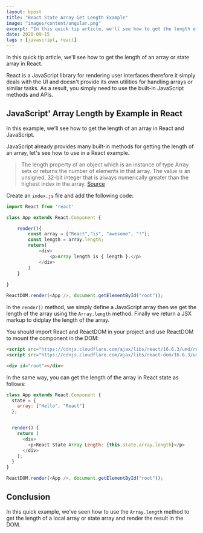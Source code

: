 ```yaml
---
layout: bpost
title: "React State Array Get Length Example"
image: "images/content/angular.png"
excerpt: "In this quick tip article, we'll see how to get the length of an array or state array in React"
date: 2020-09-15
tags : [javascript, react]
---
```


In this quick tip article, we'll see how to get the length of an array or state array in React.

React is a JavaScript library for rendering user interfaces therefore it simply deals with the UI and doesn't provide its own utilities for handling arrays or similar tasks. As a result, you simply need to use the built-in JavaScript methods and APIs.

## JavaScript' Array Length by Example in React

In this example, we'll see how to get the length of an array in React and JavaScript.


JavaScript already provides many built-in methods for getting the length of an array, let's see how to use in a React example.

>The length property of an object which is an instance of type Array sets or returns the number of elements in that array. The value is an unsigned, 32-bit integer that is always numerically greater than the highest index in the array. [Source](https://developer.mozilla.org/en-US/docs/Web/JavaScript/Reference/Global_Objects/Array/length)


Create an `index.js` file and add the following code:

```js
import React from 'react'

class App extends React.Component {

    render(){
        const array = ["React","is", "awesome", "!"];
        const length = array.length;
        return(
            <div>
                <p>Array length is { length }.</p>
            </div>
        )
    }
    
}

ReactDOM.render(<App />, document.getElementById("root"));
```

In the `render()` method, we simply define a JavaScript array then we get the length of the array using the `Array.length` method. Finally we return a JSX markup to didplay the length of the array.

You should import React and ReactDOM in your project and use ReactDOM to mount the component in the DOM:

```html
<script src="https://cdnjs.cloudflare.com/ajax/libs/react/16.6.3/umd/react.production.min.js"></script>
<script src="https://cdnjs.cloudflare.com/ajax/libs/react-dom/16.6.3/umd/react-dom.production.min.js"></script>

<div id="root"></div>
```

In the same way, you can get the length of the array in React state as follows:


```js
class App extends React.Component {
  state = {
    array: ["Hello", "React"]
  };


  render() {
    return (
      <div>
        <p>React State Array Length: {this.state.array.length}</p>        
      </div>
    );
  }
}

ReactDOM.render(<App />, document.getElementById("root"));
```

## Conclusion

In this quick example, we've seen how to use the `Array.length` method to get the length of a local array or state array and render the result in the DOM.
